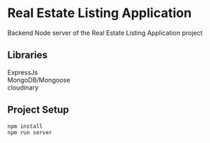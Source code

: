 # Real Estate Listing Application
Backend Node server of the Real Estate Listing Application project

## Libraries
ExpressJs  
MongoDB/Mongoose  
cloudinary  

## Project Setup
```sh
npm install  
npm run server  
```
